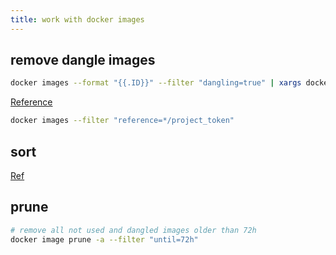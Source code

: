 ```yaml
---
title: work with docker images
---
```


## remove dangle images

```bash
docker images --format "{{.ID}}" --filter "dangling=true" | xargs docker image rm --force
```

[Reference](https://docs.docker.com/engine/reference/commandline/images/)

```bash
docker images --filter "reference=*/project_token"
```

## sort

[Ref](https://www.baeldung.com/linux/docker-sort-images-by-size)

## prune

```bash
# remove all not used and dangled images older than 72h
docker image prune -a --filter "until=72h"
```
